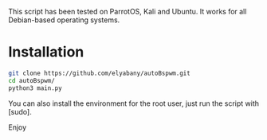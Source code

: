 This script has been tested on ParrotOS, Kali and Ubuntu.
It works for all Debian-based operating systems.

# Installation

```bash
git clone https://github.com/elyabany/autoBspwm.git
cd autoBspwm/
python3 main.py

```
You can also install the environment for the root user, just run the script with [sudo].

Enjoy
